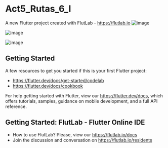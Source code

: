 # Act5_Rutas_6_I

A new Flutter project created with FlutLab - https://flutlab.io
![image](https://github.com/user-attachments/assets/10843d70-950f-4339-8c2d-9e5c71fb66f4)

![image](https://github.com/user-attachments/assets/21b7357f-ede3-49a1-86f3-fbd8e46c9255)

![image](https://github.com/user-attachments/assets/1618f88e-0170-4188-b96b-eeda2f417281)

## Getting Started

A few resources to get you started if this is your first Flutter project:

- https://flutter.dev/docs/get-started/codelab
- https://flutter.dev/docs/cookbook

For help getting started with Flutter, view our
https://flutter.dev/docs, which offers tutorials,
samples, guidance on mobile development, and a full API reference.

## Getting Started: FlutLab - Flutter Online IDE

- How to use FlutLab? Please, view our https://flutlab.io/docs
- Join the discussion and conversation on https://flutlab.io/residents
